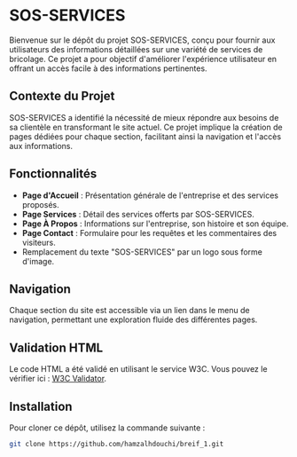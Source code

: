 # SOS-SERVICES

Bienvenue sur le dépôt du projet SOS-SERVICES, conçu pour fournir aux utilisateurs des informations détaillées sur une variété de services de bricolage. Ce projet a pour objectif d'améliorer l'expérience utilisateur en offrant un accès facile à des informations pertinentes.

## Contexte du Projet

SOS-SERVICES a identifié la nécessité de mieux répondre aux besoins de sa clientèle en transformant le site actuel. Ce projet implique la création de pages dédiées pour chaque section, facilitant ainsi la navigation et l'accès aux informations.

## Fonctionnalités

- **Page d'Accueil** : Présentation générale de l'entreprise et des services proposés.
- **Page Services** : Détail des services offerts par SOS-SERVICES.
- **Page À Propos** : Informations sur l'entreprise, son histoire et son équipe.
- **Page Contact** : Formulaire pour les requêtes et les commentaires des visiteurs.
- Remplacement du texte "SOS-SERVICES" par un logo sous forme d'image.

## Navigation

Chaque section du site est accessible via un lien dans le menu de navigation, permettant une exploration fluide des différentes pages.

## Validation HTML

Le code HTML a été validé en utilisant le service W3C. Vous pouvez le vérifier ici : [W3C Validator](https://validator.w3.org).

## Installation

Pour cloner ce dépôt, utilisez la commande suivante :

```bash
git clone https://github.com/hamzalhdouchi/breif_1.git
